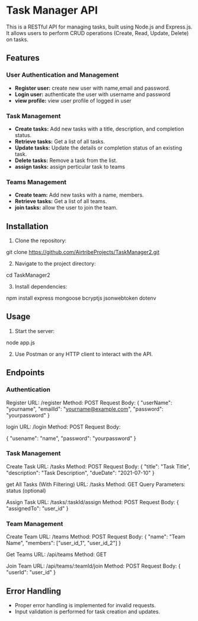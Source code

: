 # Task Manager API

This is a RESTful API for managing tasks, built using Node.js and Express.js. It allows users to perform CRUD operations (Create, Read, Update, Delete) on tasks.

## Features

### User Authentication and Management
- **Register user:** create new user with name,email and password.
- **Login user:** authenticate the user with username and password
- **view profile:** view user profile of logged in user

### Task Management
- **Create tasks:** Add new tasks with a title, description, and completion status.
- **Retrieve tasks:** Get a list of all tasks.
- **Update tasks:** Update the details or completion status of an existing task.
- **Delete tasks:** Remove a task from the list.
- **assign tasks:** assign perticular task to teams

### Teams Management
- **Create team:** Add new tasks with a name, members.
- **Retrieve tasks:** Get a list of all teams.
- **join tasks:** allow the user to join the team.

## Installation

1. Clone the repository:

git clone  https://github.com/AirtribeProjects/TaskManager2.git

2. Navigate to the project directory:

cd TaskManager2

3. Install dependencies:

npm install express mongoose bcryptjs jsonwebtoken dotenv

## Usage

1. Start the server:

node app.js

2. Use Postman or any HTTP client to interact with the API.

## Endpoints

### Authentication
Register
URL: /register
Method: POST
Request Body:
{
  "userName": "yourname",
  "emailId": "yourname@example.com",
  "password": "yourpassword"
}

login
URL: /login
Method: POST
Request Body:

{
  "usename": "name",
  "password": "yourpassword"
}

### Task Management
Create Task
URL: /tasks
Method: POST
Request Body:
{
  "title": "Task Title",
  "description": "Task Description",
  "dueDate": "2021-07-10"
}

get All Tasks (With Filtering)
URL: /tasks
Method: GET
Query Parameters:
status (optional)

Assign Task
URL: /tasks/:taskId/assign
Method: POST
Request Body:
{
  "assignedTo": "user_id"
}

### Team Management
Create Team
URL: /teams
Method: POST
Request Body:
{
  "name": "Team Name",
  "members": ["user_id_1", "user_id_2"]
}

Get Teams
URL: /api/teams
Method: GET


Join Team
URL: /api/teams/:teamId/join
Method: POST
Request Body:
{
  "userId": "user_id"
}

## Error Handling

- Proper error handling is implemented for invalid requests.
- Input validation is performed for task creation and updates.










